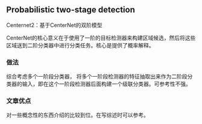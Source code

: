 ## Probabilistic two-stage detection

Centernet2：基于CenterNet的双阶模型

CenterNet的核心意义在于使用了一阶的目标检测器来构建区域候选，然后将这些区域送到二阶分类器中进行分类任务。核心是提供了概率解释。

### 做法

综合考虑多个一阶段分类器， 将多个一阶段检测器的特征抽取出来作为二阶段分类器的输入，即在这个一阶段检测器后面构建一个级联分类器。可参考性不强。

### 文章优点

对一些概念性的东西介绍的比较到位。在写综述时可以参考。

